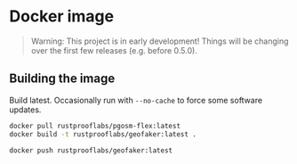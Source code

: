 # Docker image

> Warning: This project is in early development!  Things will be changing over the first few releases (e.g. before 0.5.0).

## Building the image

Build latest.  Occasionally run with `--no-cache` to force some software updates.  

```bash
docker pull rustprooflabs/pgosm-flex:latest
docker build -t rustprooflabs/geofaker:latest .
```


```bash
docker push rustprooflabs/geofaker:latest
```
